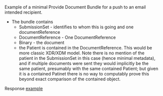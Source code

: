 Example of a minimal Provide Document Bundle for a push to an email intended recipient.
- The bundle contains
  - SubmissionSet - identifies to whom this is going and one documentReference
  - DocumentReference - One DocumentReference
  - Binary - the document
  - the Patient is contained in the DocumentReference. This would be more classic XDR/XDM model. Note there is no mention of the patient in the SubmissionSet in this case (hence minimal metadata), and if multiple documents were sent they would implicitly be the same patient, presumably with the same contained Patient; but given it is a contained Patinet there is no way to computably prove this beyond exact comparison of the contained object.
  
Response [example](Bundle-ex-response-minimalProvideDocumentBundleSimpleContained.html)
  